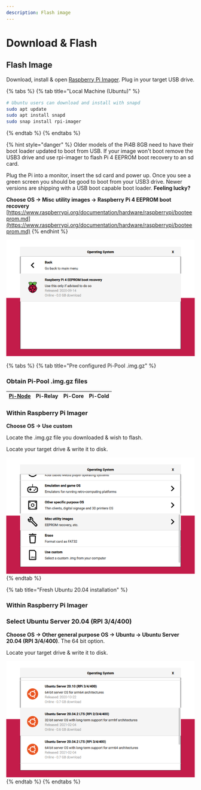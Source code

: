 ```yaml
---
description: Flash image
---
```


# Download & Flash

## Flash Image

Download,  install & open [Raspberry Pi Imager](https://github.com/raspberrypi/rpi-imager/releases/latest). Plug in your target USB drive. 

{% tabs %}
{% tab title="Local Machine \(Ubuntu\)" %}
```bash
# Ubuntu users can download and install with snapd
sudo apt update
sudo apt install snapd
sudo snap install rpi-imager
```
{% endtab %}
{% endtabs %}

{% hint style="danger" %}
Older models of the Pi4B 8GB need to have their boot loader updated to boot from USB. If your image won't boot remove the USB3 drive and use rpi-imager to flash Pi 4 EEPROM boot recovery to an sd card. 

Plug the Pi into a monitor, insert the sd card and power up. Once you see a green screen you should be good to boot from your USB3 drive. Newer versions are shipping with a USB boot capable boot loader. **Feeling lucky?**

**Choose OS -&gt; Misc utility images -&gt; Raspberry Pi 4 EEPROM boot recovery** [https://www.raspberrypi.org/documentation/hardware/raspberrypi/booteeprom.md](https://www.raspberrypi.org/documentation/hardware/raspberrypi/booteeprom.md)
{% endhint %}

![](../.gitbook/assets/image.png)

{% tabs %}
{% tab title="Pre configured Pi-Pool .img.gz" %}
### Obtain Pi-Pool .img.gz files

| [Pi-Node](https://db.adamantium.online/Pi-Node.img.gz) | Pi-Relay | Pi-Core | Pi-Cold |
| :--- | :--- | :--- | :--- |


### Within Raspberry Pi Imager

**Choose OS -&gt; Use custom**

Locate the .img.gz file you downloaded & wish to flash.

Locate your target drive & write it to disk.

![](../.gitbook/assets/image%20%282%29.png)
{% endtab %}

{% tab title="Fresh Ubuntu 20.04 installation" %}
### Within Raspberry Pi Imager

### Select  Ubuntu Server 20.04 \(RPI 3/4/400\)

**Choose OS -&gt; Other general purpose OS -&gt; Ubuntu -&gt; Ubuntu Server 20.04 \(RPI 3/4/400\)**. The 64 bit option.

Locate your target drive & write it to disk.

![Ubuntu Server 20.04 \(RPI 3/4/400\) 64-bit server OS for arm64 architectures](../.gitbook/assets/image%20%281%29.png)
{% endtab %}
{% endtabs %}

